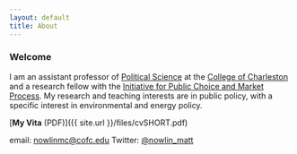 ```yaml
---
layout: default
title: About 
---
```


 <!-- <img align="left" src="me.jpg" width="200" height="200" /> --> 


### Welcome
I am an assistant professor of [Political Science](http://polisci.cofc.edu/) at the [College of Charleston](http://cofc.edu/) and a research fellow with the [Initiative for Public Choice and Market Process](http://sb.cofc.edu/centers/publicchoice/). My research and teaching interests are in public policy, with a specific interest in environmental and energy policy.

[__My Vita__ (PDF)]({{ site.url }}/files/cvSHORT.pdf)

email: [nowlinmc@cofc.edu](mailto:nowlinmc@cofc.edu)
Twitter: [@nowlin_matt](https://twitter.com/nowlin_matt)

